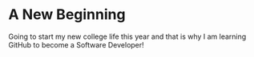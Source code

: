 # A New Beginning
Going to start my new college life this year and that is why I am learning GitHub to become a Software Developer! 
